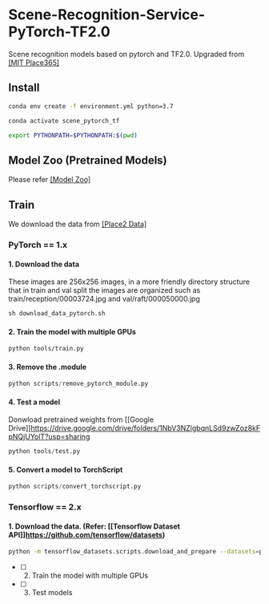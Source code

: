 # Scene-Recognition-Service-PyTorch-TF2.0

Scene recognition models based on pytorch and TF2.0. Upgraded from [[MIT Place365]](https://github.com/CSAILVision/places365)

## Install

```bash
conda env create -f environment.yml python=3.7

conda activate scene_pytorch_tf

export PYTHONPATH=$PYTHONPATH:$(pwd)
```

## Model Zoo (Pretrained Models)

Please refer [[Model Zoo]](model_zoo.md)

## Train

We download the data from [[Place2 Data]](http://places2.csail.mit.edu/download.html)

### PyTorch == 1.x

#### 1. Download the data

These images are 256x256 images, in a more friendly directory structure that in train and val split the images are organized such as train/reception/00003724.jpg and val/raft/000050000.jpg

```python
sh download_data_pytorch.sh
```

#### 2. Train the model with multiple GPUs

```bash
python tools/train.py
```

#### 3. Remove the .module

```python
python scripts/remove_pytorch_module.py
```

#### 4. Test a model

Donwload pretrained weights from [[Google Drive]]https://drive.google.com/drive/folders/1NbV3NZlgbqnLSd9zwZoz8kFpNQjUYolT?usp=sharing

```python
python tools/test.py
```

#### 5. Convert a model to TorchScript

```python
python scripts/convert_torchscript.py
```

### Tensorflow == 2.x

#### 1. Download the data. (Refer: [[Tensorflow Dataset API]]https://github.com/tensorflow/datasets)

```bash
python -m tensorflow_datasets.scripts.download_and_prepare --datasets=places365_small
```

- [ ] 2. Train the model with multiple GPUs

- [ ] 3. Test models
